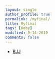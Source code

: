```yaml
---
layout: single
author_profile: true
permalink: /myfinal/
title: Myfinal
tags: [Hoby]
modified: 9-14-2019
comments: false
---
```



* [BJJ](http://www.bjjheros.com/)


